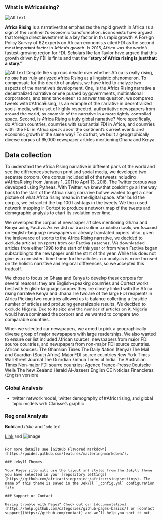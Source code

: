 

### What is #Africarising? 

![Alt Text](https://www.economist.com/sites/default/files/20111203_LDP002.jpg)

**Africa Rising** is a narrative that emphasizes the rapid growth in Africa as a sign of the continent’s economic transformation. Economists have argued that foreign direct investment is a key factor in this rapid growth. A Foreign Policy Survey of 62 experts on African economists cited FDI as the second most important factor in Africa’s growth. In 2015, Africa was the world’s fastest-growing region for FDI. Scholars like Ian Taylor have argued that this growth driven by FDI is finite and that the **“story of Africa rising is just that: a story.”**

![Alt Text](https://4.bp.blogspot.com/-eR8bliH53Tw/Wu7Z9IiJmTI/AAAAAAAAANA/f-v3V_mI3hcWg6nhmrK-XN-C_sxz8X1eACLcBGAs/s1600/Global%2BNarrative_DG.JPG)
Despite the vigorous debate over whether Africa is really rising, no one has truly analyzed Africa Rising as a linguistic phenomenon. To compensate for this dearth of analysis, we have tried to analyze two aspects of the narrative’s development. One, is the Africa Rising narrative a decentralized narrative or one pushed by governments, multinational corporations, and think tank elites? To answer this question, we compared tweets with #AfricaRising, as an example of the narrative in decentralized social media, with a set of highly respected, authoritative newspapers from around the world, an example of the narrative in a more tightly-controlled space. Second, is Africa Rising a truly global narrative? More specifically, do African countries, countries with substantial FDI in Africa, and countries with little FDI in Africa speak about the continent’s current events and economic growth in the same way? To do that, we built a geographically diverse corpus of 65,000 newspaper articles mentioning Ghana and Kenya.



## Data collection 
To understand the Africa Rising narrative in different parts of the world and see the differences between print and social media, we developed two separate corpora. One corpus included all of the tweets including #AfricaRising from January 1, 2011 to April 13, 2018. The Twitter corpus was developed using Pytheas. With Twitter, we knew that couldn’t go all the way back to the start of the Africa rising narrative but we wanted to get a clear picture of what Africa rising means in the digital space. After build the corpus, we extracted the top 100 hashtags in the tweets. We then used network mapping in Cortext to produce a network map of the tweets and demographic analysis to chart its evolution over time. 

We developed the corpus of newspaper articles mentioning Ghana and Kenya using Factiva. As we did not trust online translation tools, we focused on English-language newspapers or already translated papers. Also, given the irrelevance of sports to the Africa Rising narrative, we decided to exclude articles on sports from our Factiva searches. We downloaded articles from either 1998 to the start of this year or from when Factiva began subscribing to the newspaper until the start of this year. While this does not give us a consistent time frame for the articles, our analysis is more focused on the holistic narrative and regional differences, so we accepted this tradeoff. 

We chose to focus on Ghana and Kenya to develop these corpora for several reasons:
they are English-speaking countries and Cortext works best with English-language sources
they are closely linked with the Africa rising narrative
Kenya and Ghana are two are of the large FDI recipients in Africa
Picking two countries allowed us to balance collecting a feasible number of articles and producing generalizable results. 
We decided to exclude Nigeria. Due to its size and the number of articles on it, Nigeria would have dominated the corpora and we wanted to compare two comparable countries.

When we selected our newspapers, we aimed to pick a geographically diverse group of major newspapers with large readerships. We also wanted to ensure our list included African sources, newspapers from major FDI source countries, and newspapers from non-major FDI source countries. 
African sources:
The Ghanaian Times
The Daily Nation (Kenya)
The Mail and Guardian (South Africa)
Major FDI source countries
New York Times
Wall Street Journal
The Guardian
Xinhua 
Times of India
The Australian Times
Non-major FDI source countries:
Agence France-Presse
Deutsche Welle
The New Zealand Herald
Al-Jazeera English
CE Noticias Financieras (English version)



### Global Analysis
- twitter network model, twitter demography of #Africarising, and global topic models with Clarisse’s graphic

### Regional Analysis



**Bold** and _Italic_ and `Code` text

[Link](url) and ![Image](src)
```

For more details see [GitHub Flavored Markdown](https://guides.github.com/features/mastering-markdown/).

### Jekyll Themes

Your Pages site will use the layout and styles from the Jekyll theme you have selected in your [repository settings](https://github.com/africarisingproject/africarising/settings). The name of this theme is saved in the Jekyll `_config.yml` configuration file.

### Support or Contact

Having trouble with Pages? Check out our [documentation](https://help.github.com/categories/github-pages-basics/) or [contact support](https://github.com/contact) and we’ll help you sort it out.
